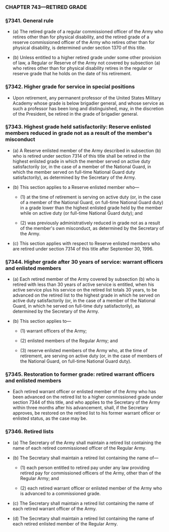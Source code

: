 ### **CHAPTER 743—RETIRED GRADE**

### §7341. General rule
* (a) The retired grade of a regular commissioned officer of the Army who retires other than for physical disability, and the retired grade of a reserve commissioned officer of the Army who retires other than for physical disability, is determined under section 1370 of this title.

* (b) Unless entitled to a higher retired grade under some other provision of law, a Regular or Reserve of the Army not covered by subsection (a) who retires other than for physical disability retires in the regular or reserve grade that he holds on the date of his retirement.

### §7342. Higher grade for service in special positions
* Upon retirement, any permanent professor of the United States Military Academy whose grade is below brigadier general, and whose service as such a professor has been long and distinguished, may, in the discretion of the President, be retired in the grade of brigadier general.

### §7343. Highest grade held satisfactorily: Reserve enlisted members reduced in grade not as a result of the member's misconduct
* (a) A Reserve enlisted member of the Army described in subsection (b) who is retired under section 7314 of this title shall be retired in the highest enlisted grade in which the member served on active duty satisfactorily (or, in the case of a member of the National Guard, in which the member served on full-time National Guard duty satisfactorily), as determined by the Secretary of the Army.

* (b) This section applies to a Reserve enlisted member who—

  * (1) at the time of retirement is serving on active duty (or, in the case of a member of the National Guard, on full-time National Guard duty) in a grade lower than the highest enlisted grade held by the member while on active duty (or full-time National Guard duty); and

  * (2) was previously administratively reduced in grade not as a result of the member's own misconduct, as determined by the Secretary of the Army.


* (c) This section applies with respect to Reserve enlisted members who are retired under section 7314 of this title after September 30, 1996.

### §7344. Higher grade after 30 years of service: warrant officers and enlisted members
* (a) Each retired member of the Army covered by subsection (b) who is retired with less than 30 years of active service is entitled, when his active service plus his service on the retired list totals 30 years, to be advanced on the retired list to the highest grade in which he served on active duty satisfactorily (or, in the case of a member of the National Guard, in which he served on full-time duty satisfactorily), as determined by the Secretary of the Army.

* (b) This section applies to—

  * (1) warrant officers of the Army;

  * (2) enlisted members of the Regular Army; and

  * (3) reserve enlisted members of the Army who, at the time of retirement, are serving on active duty (or, in the case of members of the National Guard, on full-time National Guard duty).

### §7345. Restoration to former grade: retired warrant officers and enlisted members
* Each retired warrant officer or enlisted member of the Army who has been advanced on the retired list to a higher commissioned grade under section 7344 of this title, and who applies to the Secretary of the Army within three months after his advancement, shall, if the Secretary approves, be restored on the retired list to his former warrant officer or enlisted status, as the case may be.

### §7346. Retired lists
* (a) The Secretary of the Army shall maintain a retired list containing the name of each retired commissioned officer of the Regular Army.

* (b) The Secretary shall maintain a retired list containing the name of—

  * (1) each person entitled to retired pay under any law providing retired pay for commissioned officers of the Army, other than of the Regular Army; and

  * (2) each retired warrant officer or enlisted member of the Army who is advanced to a commissioned grade.


* (c) The Secretary shall maintain a retired list containing the name of each retired warrant officer of the Army.

* (d) The Secretary shall maintain a retired list containing the name of each retired enlisted member of the Regular Army.